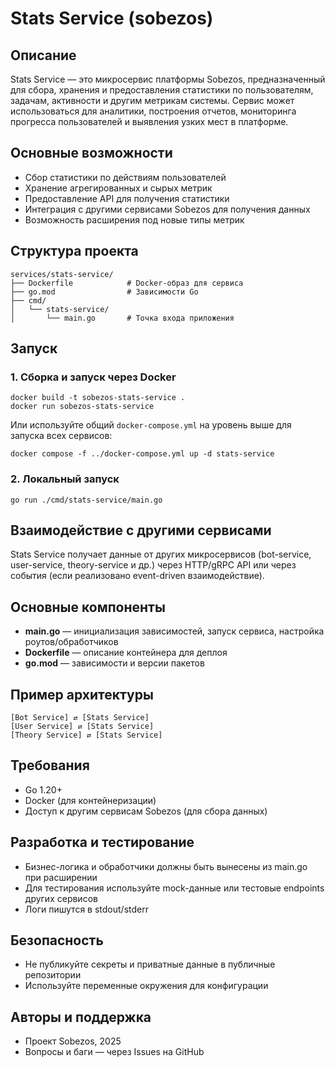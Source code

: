 # Stats Service (sobezos)

## Описание

Stats Service — это микросервис платформы Sobezos, предназначенный для сбора, хранения и предоставления статистики по пользователям, задачам, активности и другим метрикам системы. Сервис может использоваться для аналитики, построения отчетов, мониторинга прогресса пользователей и выявления узких мест в платформе.

## Основные возможности

- Сбор статистики по действиям пользователей
- Хранение агрегированных и сырых метрик
- Предоставление API для получения статистики
- Интеграция с другими сервисами Sobezos для получения данных
- Возможность расширения под новые типы метрик

## Структура проекта

```
services/stats-service/
├── Dockerfile            # Docker-образ для сервиса
├── go.mod                # Зависимости Go
├── cmd/
│   └── stats-service/
│       └── main.go       # Точка входа приложения
```

## Запуск

### 1. Сборка и запуск через Docker

```
docker build -t sobezos-stats-service .
docker run sobezos-stats-service
```

Или используйте общий `docker-compose.yml` на уровень выше для запуска всех сервисов:

```
docker compose -f ../docker-compose.yml up -d stats-service
```

### 2. Локальный запуск

```
go run ./cmd/stats-service/main.go
```

## Взаимодействие с другими сервисами

Stats Service получает данные от других микросервисов (bot-service, user-service, theory-service и др.) через HTTP/gRPC API или через события (если реализовано event-driven взаимодействие).

## Основные компоненты

- **main.go** — инициализация зависимостей, запуск сервиса, настройка роутов/обработчиков
- **Dockerfile** — описание контейнера для деплоя
- **go.mod** — зависимости и версии пакетов

## Пример архитектуры

```
[Bot Service] ⇄ [Stats Service]
[User Service] ⇄ [Stats Service]
[Theory Service] ⇄ [Stats Service]
```

## Требования

- Go 1.20+
- Docker (для контейнеризации)
- Доступ к другим сервисам Sobezos (для сбора данных)

## Разработка и тестирование

- Бизнес-логика и обработчики должны быть вынесены из main.go при расширении
- Для тестирования используйте mock-данные или тестовые endpoints других сервисов
- Логи пишутся в stdout/stderr

## Безопасность

- Не публикуйте секреты и приватные данные в публичные репозитории
- Используйте переменные окружения для конфигурации

## Авторы и поддержка

- Проект Sobezos, 2025
- Вопросы и баги — через Issues на GitHub
